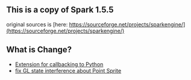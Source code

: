 
## This is a copy of Spark 1.5.5

 original sources is [here: https://sourceforge.net/projects/sparkengine/](https://sourceforge.net/projects/sparkengine/)


## What is Change?

  * [Extension for callbacking to Python](https://github.com/chromia/pyspk/commit/5b7d0dc9940036ac72ce3da793df1e281302d306#diff-98f11b7a7880169c3bd62a5a507b3965)
  * [fix GL state interference about Point Sprite](https://github.com/chromia/pyspk/commit/6cca9d9395627cec49bacf4c3cefa83a8384eef0#diff-98f11b7a7880169c3bd62a5a507b3965)
